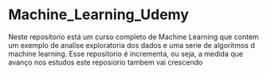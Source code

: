 # Machine_Learning_Udemy

Neste repositorio está um curso completo de Machine Learning que contem um exemplo de analise exploratoria dos dados e uma serie de algoritmos d machine learning.
Esse repositorio é incrementa, ou seja, a medida que avanço nos estudos este reposiorio tambem vai crescendo
